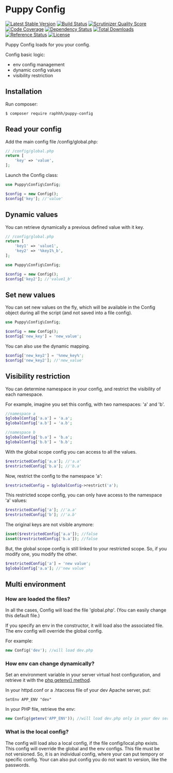 # Puppy Config

[![Latest Stable Version](https://poser.pugx.org/raphhh/puppy-config/v/stable.svg)](https://packagist.org/packages/raphhh/puppy-config)
[![Build Status](https://travis-ci.org/Raphhh/puppy-config.png)](https://travis-ci.org/Raphhh/puppy-config)
[![Scrutinizer Quality Score](https://scrutinizer-ci.com/g/Raphhh/puppy-config/badges/quality-score.png?b=master)](https://scrutinizer-ci.com/g/Raphhh/puppy-config/)
[![Code Coverage](https://scrutinizer-ci.com/g/Raphhh/puppy-config/badges/coverage.png?b=master)](https://scrutinizer-ci.com/g/Raphhh/puppy-config/)
[![Dependency Status](https://www.versioneye.com/user/projects/54062eb9c4c187ff6100006f/badge.svg?style=flat)](https://www.versioneye.com/user/projects/54062eb9c4c187ff6100006f)
[![Total Downloads](https://poser.pugx.org/raphhh/puppy-config/downloads.svg)](https://packagist.org/packages/raphhh/puppy-config)
[![Reference Status](https://www.versioneye.com/php/raphhh:puppy-config/reference_badge.svg?style=flat)](https://www.versioneye.com/php/raphhh:puppy-config/references)
[![License](https://poser.pugx.org/raphhh/puppy-config/license.svg)](https://packagist.org/packages/raphhh/puppy-config)

Puppy Config loads for you your config.

Config basic logic:

- env config management
- dynamic config values
- visibility restriction

## Installation

Run composer:
```
$ composer require raphhh/puppy-config
```

## Read your config

Add the main config file <project-root>/config/global.php:

```php
// /config/global.php
return [
    'key' => 'value',
];
```

Launch the Config class:

```php
use Puppy\Config\Config;

$config = new Config();
$config['key']; //'value'
```

## Dynamic values

You can retrieve dynamically a previous defined value with it key.

```php
// /config/global.php
return [
    'key1' => 'value1',
    'key2' => '%key1%_b',
];
```
```php
use Puppy\Config\Config;

$config = new Config();
$config['key2']; //'value1_b'
```

## Set new values 

You can set new values on the fly, which will be available in the Config object during all the script (and not saved into a file config).

```php
use Puppy\Config\Config;

$config = new Config();
$config['new_key'] = 'new_value';
```

You can also use the dynamic mapping.
 
```php
$config['new_key2'] = '%new_key%';
$config['new_key2']; //'new_value'
```


## Visibility restriction

You can determine namespace in your config, and restrict the visibility of each namespace.

For example, imagine you set this config, with two namespaces: 'a' and 'b'.

```php
//namespace a
$globalConfig['a.a'] = 'a.a';
$globalConfig['a.b'] = 'a.b';

//namespace b
$globalConfig['b.a'] = 'b.a';
$globalConfig['b.b'] = 'b.b';
```

With the global scope config you can access to all the values.

```php
$restrictedConfig['a.a']; //'a.a'
$restrictedConfig['b.a']; //'b.a'
```

Now, restrict the config to the namespace 'a':

```php
$restrictedConfig = $globalConfig->restrict('a');
```

This restricted scope config, you can only have access to the namespace 'a' values:

```php
$restrictedConfig['a']; //'a.a'
$restrictedConfig['b']; //'a.b'
```

The original keys are not visible anymore:

```php
isset($restrictedConfig['a.a']); //false
isset($restrictedConfig['b.a']); //false
```

But, the global scope config is still linked to your restricted scope. So, if you modify one, you modify the other.

```php
$restrictedConfig['a'] = 'new value';
$globalConfig['a.a']; //'new value'
```


## Multi environment

### How are loaded the files?

In all the cases, Config will load the file 'global.php'. (You can easily change this default file.)

If you specify an env in the constructor, it will load also the associated file. The env config will override the global config.

For example:

```php
new Config('dev'); //will load dev.php
```

### How env can change dynamically?

Set an environment variable in your server virtual host configuration, and retrieve it with the [php getenv() method](http://php.net/manual/en/function.getenv.php).

In your httpd.conf or a .htaccess file of your dev Apache server, put:
```
SetEnv APP_ENV "dev"
```

In your PHP file, retrieve the env:
```php
new Config(getenv('APP_ENV')); //will load dev.php only in your dev server
```

### What is the local config?

The config will load also a local config, if the file config/local.php exists. This config will override the global and the env configs. This file must be not versioned. So, it is an individual config, where your can put tempory or specific config. Your can also put config you do not want to version, like the passwords.
